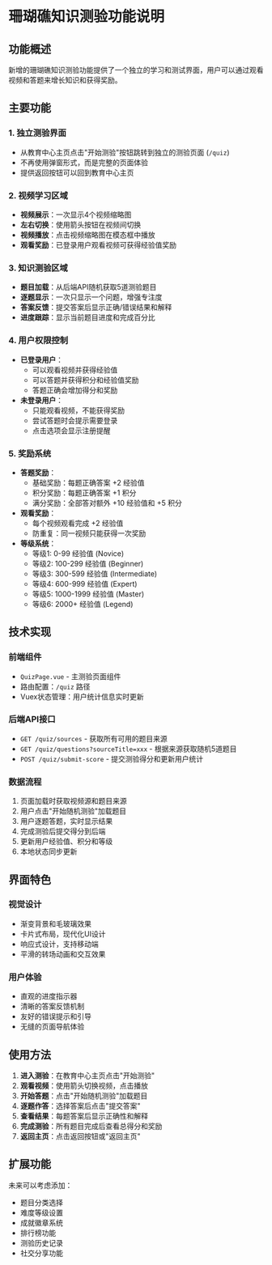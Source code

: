 # 珊瑚礁知识测验功能说明

## 功能概述

新增的珊瑚礁知识测验功能提供了一个独立的学习和测试界面，用户可以通过观看视频和答题来增长知识和获得奖励。

## 主要功能

### 1. 独立测验界面
- 从教育中心主页点击"开始测验"按钮跳转到独立的测验页面 (`/quiz`)
- 不再使用弹窗形式，而是完整的页面体验
- 提供返回按钮可以回到教育中心主页

### 2. 视频学习区域
- **视频展示**：一次显示4个视频缩略图
- **左右切换**：使用箭头按钮在视频间切换
- **视频播放**：点击视频缩略图在模态框中播放
- **观看奖励**：已登录用户观看视频可获得经验值奖励

### 3. 知识测验区域
- **题目加载**：从后端API随机获取5道测验题目
- **逐题显示**：一次只显示一个问题，增强专注度
- **答案反馈**：提交答案后显示正确/错误结果和解释
- **进度跟踪**：显示当前题目进度和完成百分比

### 4. 用户权限控制
- **已登录用户**：
  - 可以观看视频并获得经验值
  - 可以答题并获得积分和经验值奖励
  - 答题正确会增加得分和奖励
- **未登录用户**：
  - 只能观看视频，不能获得奖励
  - 尝试答题时会提示需要登录
  - 点击选项会显示注册提醒

### 5. 奖励系统
- **答题奖励**：
  - 基础奖励：每题正确答案 +2 经验值
  - 积分奖励：每题正确答案 +1 积分  
  - 满分奖励：全部答对额外 +10 经验值和 +5 积分
- **观看奖励**：
  - 每个视频观看完成 +2 经验值
  - 防重复：同一视频只能获得一次奖励
- **等级系统**：
  - 等级1: 0-99 经验值 (Novice)
  - 等级2: 100-299 经验值 (Beginner)
  - 等级3: 300-599 经验值 (Intermediate)
  - 等级4: 600-999 经验值 (Expert)
  - 等级5: 1000-1999 经验值 (Master)
  - 等级6: 2000+ 经验值 (Legend)

## 技术实现

### 前端组件
- `QuizPage.vue` - 主测验页面组件
- 路由配置：`/quiz` 路径
- Vuex状态管理：用户统计信息实时更新

### 后端API接口
- `GET /quiz/sources` - 获取所有可用的题目来源
- `GET /quiz/questions?sourceTitle=xxx` - 根据来源获取随机5道题目
- `POST /quiz/submit-score` - 提交测验得分和更新用户统计

### 数据流程
1. 页面加载时获取视频源和题目来源
2. 用户点击"开始随机测验"加载题目
3. 用户逐题答题，实时显示结果
4. 完成测验后提交得分到后端
5. 更新用户经验值、积分和等级
6. 本地状态同步更新

## 界面特色

### 视觉设计
- 渐变背景和毛玻璃效果
- 卡片式布局，现代化UI设计
- 响应式设计，支持移动端
- 平滑的转场动画和交互效果

### 用户体验
- 直观的进度指示器
- 清晰的答案反馈机制
- 友好的错误提示和引导
- 无缝的页面导航体验

## 使用方法

1. **进入测验**：在教育中心主页点击"开始测验"
2. **观看视频**：使用箭头切换视频，点击播放
3. **开始答题**：点击"开始随机测验"加载题目
4. **逐题作答**：选择答案后点击"提交答案"
5. **查看结果**：每题答案后显示正确性和解释
6. **完成测验**：所有题目完成后查看总得分和奖励
7. **返回主页**：点击返回按钮或"返回主页"

## 扩展功能

未来可以考虑添加：
- 题目分类选择
- 难度等级设置
- 成就徽章系统
- 排行榜功能
- 测验历史记录
- 社交分享功能
